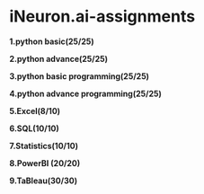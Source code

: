 # iNeuron.ai-assignments

**1.python basic(25/25)**

**2.python advance(25/25)**

**3.python basic programming(25/25)**

**4.python advance programming(25/25)**

**5.Excel(8/10)**

**6.SQL(10/10)**

**7.Statistics(10/10)**

**8.PowerBI (20/20)**

**9.TaBleau(30/30)**




